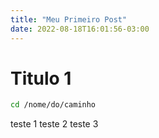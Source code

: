 ```yaml
---
title: "Meu Primeiro Post"
date: 2022-08-18T16:01:56-03:00
---
```


# Titulo 1

```sh
cd /nome/do/caminho
```

teste 1
teste 2
teste 3



